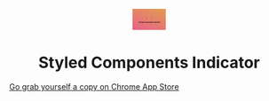 <p align="center">
    <img alt="Gatsby" src="/icons/screenshot.png" width="60" />
</p>
<h1 align="center">
  Styled Components Indicator
</h1>

<a href="https://chrome.google.com/webstore/detail/styled-components-indicat/hjnjhpbkelekmcbliceibboocmilhaoh?authuser=0&hl=da">Go grab yourself a copy on Chrome App Store</a>